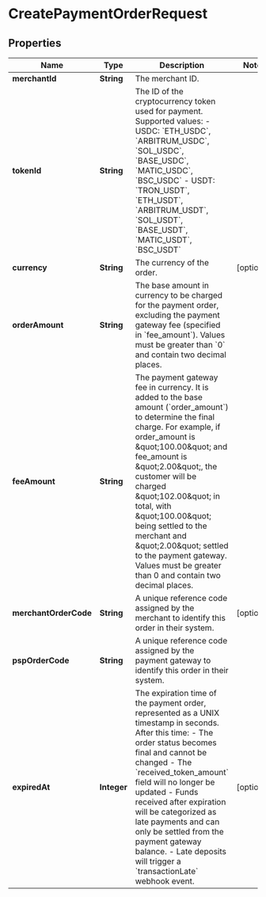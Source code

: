 

# CreatePaymentOrderRequest


## Properties

| Name | Type | Description | Notes |
|------------ | ------------- | ------------- | -------------|
|**merchantId** | **String** | The merchant ID. |  |
|**tokenId** | **String** | The ID of the cryptocurrency token used for payment. Supported values:    - USDC: &#x60;ETH_USDC&#x60;, &#x60;ARBITRUM_USDC&#x60;, &#x60;SOL_USDC&#x60;, &#x60;BASE_USDC&#x60;, &#x60;MATIC_USDC&#x60;, &#x60;BSC_USDC&#x60;   - USDT: &#x60;TRON_USDT&#x60;, &#x60;ETH_USDT&#x60;, &#x60;ARBITRUM_USDT&#x60;, &#x60;SOL_USDT&#x60;, &#x60;BASE_USDT&#x60;, &#x60;MATIC_USDT&#x60;, &#x60;BSC_USDT&#x60;  |  |
|**currency** | **String** | The currency of the order. |  [optional] |
|**orderAmount** | **String** | The base amount in currency to be charged for the payment order, excluding the payment gateway fee (specified in &#x60;fee_amount&#x60;). Values must be greater than &#x60;0&#x60; and contain two decimal places. |  |
|**feeAmount** | **String** | The payment gateway fee in currency. It is added to the base amount (&#x60;order_amount&#x60;) to determine the final charge. For example, if order_amount is \&quot;100.00\&quot; and fee_amount is \&quot;2.00\&quot;, the customer will be charged \&quot;102.00\&quot; in total, with \&quot;100.00\&quot; being settled to the merchant and \&quot;2.00\&quot; settled to the payment gateway. Values must be greater than 0 and contain two decimal places. |  |
|**merchantOrderCode** | **String** | A unique reference code assigned by the merchant to identify this order in their system. |  [optional] |
|**pspOrderCode** | **String** | A unique reference code assigned by the payment gateway to identify this order in their system. |  |
|**expiredAt** | **Integer** | The expiration time of the payment order, represented as a UNIX timestamp in seconds. After this time: - The order status becomes final and cannot be changed - The &#x60;received_token_amount&#x60; field will no longer be updated - Funds received after expiration will be categorized as late payments and can only be settled from the payment gateway balance. - Late deposits will trigger a &#x60;transactionLate&#x60; webhook event.  |  [optional] |




